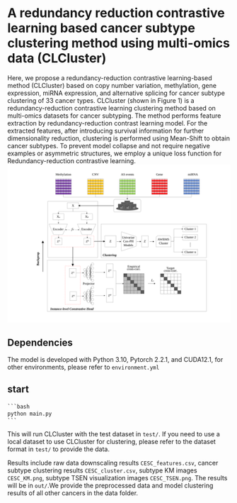 # A redundancy reduction contrastive learning based cancer subtype clustering method using multi-omics data (CLCluster)

Here, we propose a redundancy-reduction contrastive learning-based method (CLCluster) based on copy number variation, methylation, gene expression, miRNA expression, and alternative splicing for cancer subtype clustering of 33 cancer types.
CLCluster (shown in Figure 1) is a redundancy-reduction contrastive learning clustering method based on multi-omics datasets for cancer subtyping. The method performs feature extraction by redundancy-reduction contrast learning model. For the extracted features, after introducing survival information for further dimensionality reduction, clustering is performed using Mean-Shift to obtain cancer subtypes. To prevent model collapse and not require negative examples or asymmetric structures, we employ a unique loss function for Redundancy-reduction contrastive learning.
![](./CLCluster.svg)


## Dependencies

The model is developed with Python 3.10, Pytorch 2.2.1, and CUDA12.1, for other environments, please refer to `environment.yml`



## start

    ```bash
    python main.py
    ```
This will run CLCluster with the test dataset in `test/`. If you need to use a local dataset to use CLCluster for clustering, please refer to the dataset format in `test/` to provide the data.

Results include raw data downscaling results `CESC_features.csv`, cancer subtype clustering results `CESC_cluster.csv`, subtype KM images `CESC_KM.png`, subtype TSEN visualization images `CESC_TSEN.png`. The results will be in `out/`.We provide the preprocessed data and model clustering results of all other cancers in the data folder.



